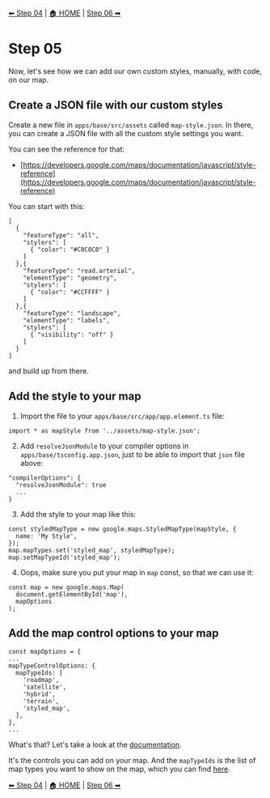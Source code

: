 [⬅ Step 04](Step04.md) | [🏠 HOME](../README.md) | [Step 06 ➡](Step06.md)

# Step 05

Now, let's see how we can add our own custom styles, manually, with code, on our map.

## Create a JSON file with our custom styles

Create a new file in `apps/base/src/assets` called `map-style.json`. In there, you can create a JSON file with all the custom style settings you want.

You can see the reference for that:

- [https://developers.google.com/maps/documentation/javascript/style-reference](https://developers.google.com/maps/documentation/javascript/style-reference)

You can start with this:

```
[
  {
    "featureType": "all",
    "stylers": [
      { "color": "#C0C0C0" }
    ]
  },{
    "featureType": "road.arterial",
    "elementType": "geometry",
    "stylers": [
      { "color": "#CCFFFF" }
    ]
  },{
    "featureType": "landscape",
    "elementType": "labels",
    "stylers": [
      { "visibility": "off" }
    ]
  }
]
```

and build up from there.

## Add the style to your map

1. Import the file to your `apps/base/src/app/app.element.ts` file:

```
import * as mapStyle from '../assets/map-style.json';
```

2. Add `resolveJsonModule` to your compiler options in `apps/base/tsconfig.app.json`, just to be able to import that `json` file above:

```
"compilerOptions": {
  "resolveJsonModule": true
  ...
}
```

3. Add the style to your map like this:

```
const styledMapType = new google.maps.StyledMapType(mapStyle, {
  name: 'My Style',
});
map.mapTypes.set('styled_map', styledMapType);
map.setMapTypeId('styled_map');
```

4. Oops, make sure you put your map in `map` const, so that we can use it:

```
const map = new google.maps.Map(
  document.getElementById('map'),
  mapOptions
);
```

## Add the map control options to your map

```
const mapOptions = {
...
mapTypeControlOptions: {
  mapTypeIds: [
    'roadmap',
    'satellite',
    'hybrid',
    'terrain',
    'styled_map',
  ],
},
...
```

What's that? Let's take a look at the [documentation](https://developers.google.com/maps/documentation/javascript/reference/control#MapTypeControlOptions).

It's the controls you can add on your map. And the `mapTypeIds` is the list of map types you want to show on the map, which you can find [here](https://developers.google.com/maps/documentation/javascript/reference/map#MapTypeId).

[⬅ Step 04](Step04.md) | [🏠 HOME](../README.md) | [Step 06 ➡](Step06.md)
